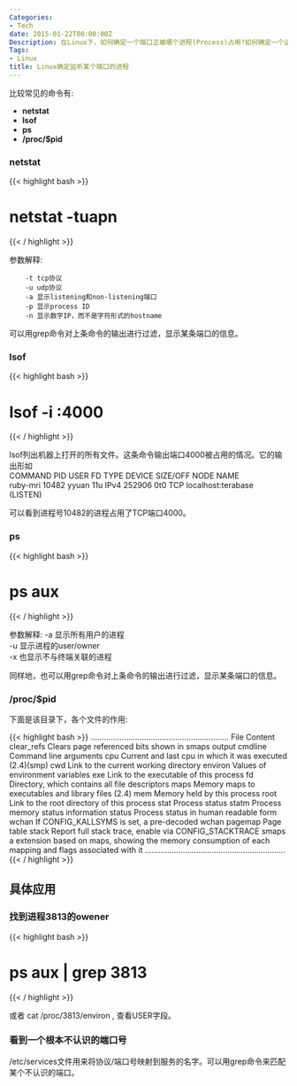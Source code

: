 ```yaml
---
Categories:
- Tech
date: 2015-01-22T00:00:00Z
Description: 在Linux下，如何确定一个端口正被哪个进程(Process)占用?如何确定一个运行中的进程占用了哪些端口？这是一篇小笔记，介绍几个常用的命令。
Tags:
- Linux
title: Linux确定监听某个端口的进程
---
```


比较常见的命令有:  

- **netstat**  
- **lsof**   
- **ps**
- **/proc/$pid**   

### netstat
{{< highlight bash >}}
# netstat -tuapn
{{< / highlight >}}

参数解释:    

		-t tcp协议   
		-u udp协议   
		-a 显示listening和non-listening端口   
		-p 显示process ID  
		-n 显示数字IP，而不是字符形式的hostname   

可以用grep命令对上条命令的输出进行过滤，显示某条端口的信息。   

### lsof
{{< highlight bash >}}
# lsof -i :4000
{{< / highlight >}}

lsof列出机器上打开的所有文件。这条命令输出端口4000被占用的情况。它的输出形如   
		COMMAND    PID  USER   FD   TYPE DEVICE SIZE/OFF NODE NAME    
		ruby-mri 10482 yyuan   11u  IPv4 252906      0t0  TCP localhost:terabase (LISTEN)

可以看到进程号10482的进程占用了TCP端口4000。    

### ps
{{< highlight bash >}}
# ps aux
{{< / highlight >}}

参数解释:
		-a 显示所有用户的进程  
		-u 显示进程的user/owner  
		-x 也显示不与终端关联的进程   

同样地，也可以用grep命令对上条命令的输出进行过滤，显示某条端口的信息。   

### /proc/$pid
下面是该目录下，各个文件的作用:   

{{< highlight bash >}}
..............................................................
File		Content
clear_refs	Clears page referenced bits shown in smaps output
cmdline		Command line arguments
cpu			Current and last cpu in which it was executed	(2.4)(smp)
cwd			Link to the current working directory
environ		Values of environment variables
exe			Link to the executable of this process
fd			Directory, which contains all file descriptors
maps		Memory maps to executables and library files	(2.4)
mem			Memory held by this process
root		Link to the root directory of this process
stat		Process status
statm		Process memory status information
status		Process status in human readable form
wchan		If CONFIG_KALLSYMS is set, a pre-decoded wchan
pagemap		Page table
stack		Report full stack trace, enable via CONFIG_STACKTRACE
smaps		a extension based on maps, showing the memory consumption of
each 		mapping and flags associated with it
...............................................................
{{< / highlight >}}

## 具体应用
### 找到进程3813的owener
{{< highlight bash >}}
# ps aux | grep 3813
{{< / highlight >}}

或者 cat /proc/3813/environ , 查看USER字段。   

### 看到一个根本不认识的端口号
/etc/services文件用来将协议/端口号映射到服务的名字。可以用grep命令来匹配某个不认识的端口。
